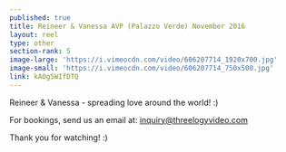 ```yaml
---
published: true
title: Reineer & Vanessa AVP (Palazzo Verde) November 2016
layout: reel
type: other
section-rank: 5
image-large: 'https://i.vimeocdn.com/video/606207714_1920x700.jpg'
image-small: 'https://i.vimeocdn.com/video/606207714_750x500.jpg'
link: kAOg5WIfDTQ
---
```

Reineer & Vanessa - spreading love around the world! :)

For bookings, send us an email at: inquiry@threelogyvideo.com

Thank you for watching! :)
